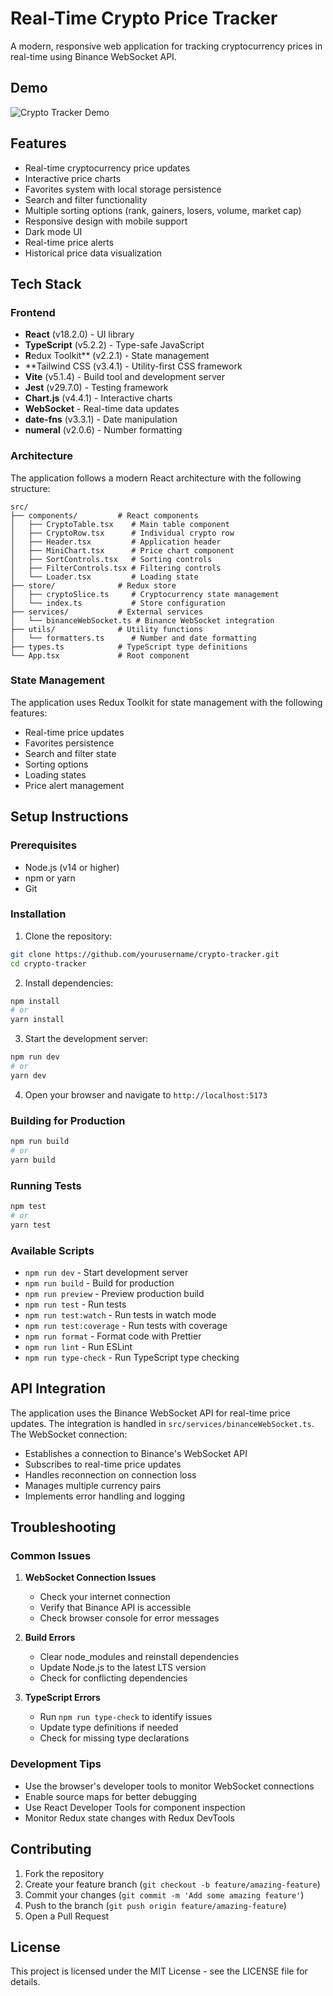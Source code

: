 # Real-Time Crypto Price Tracker

A modern, responsive web application for tracking cryptocurrency prices in real-time using Binance WebSocket API.

## Demo

![Crypto Tracker Demo](demo.gif)

## Features

- Real-time cryptocurrency price updates
- Interactive price charts
- Favorites system with local storage persistence
- Search and filter functionality
- Multiple sorting options (rank, gainers, losers, volume, market cap)
- Responsive design with mobile support
- Dark mode UI
- Real-time price alerts
- Historical price data visualization

## Tech Stack

### Frontend

- **React** (v18.2.0) - UI library
- **TypeScript** (v5.2.2) - Type-safe JavaScript
- **R**edux Toolkit** (v2.2.1) - State management
- **Tailwind CSS (v3.4.1) - Utility-first CSS framework
- **Vite** (v5.1.4) - Build tool and development server
- **Jest** (v29.7.0) - Testing framework
- **Chart.js** (v4.4.1) - Interactive charts
- **WebSocket** - Real-time data updates
- **date-fns** (v3.3.1) - Date manipulation
- **numeral** (v2.0.6) - Number formatting

### Architecture

The application follows a modern React architecture with the following structure:

```
src/
├── components/         # React components
│   ├── CryptoTable.tsx    # Main table component
│   ├── CryptoRow.tsx      # Individual crypto row
│   ├── Header.tsx         # Application header
│   ├── MiniChart.tsx      # Price chart component
│   ├── SortControls.tsx   # Sorting controls
│   ├── FilterControls.tsx # Filtering controls
│   └── Loader.tsx         # Loading state
├── store/              # Redux store
│   ├── cryptoSlice.ts     # Cryptocurrency state management
│   └── index.ts           # Store configuration
├── services/           # External services
│   └── binanceWebSocket.ts # Binance WebSocket integration
├── utils/              # Utility functions
│   └── formatters.ts      # Number and date formatting
├── types.ts            # TypeScript type definitions
└── App.tsx             # Root component
```

### State Management

The application uses Redux Toolkit for state management with the following features:

- Real-time price updates
- Favorites persistence
- Search and filter state
- Sorting options
- Loading states
- Price alert management

## Setup Instructions

### Prerequisites

- Node.js (v14 or higher)
- npm or yarn
- Git

### Installation

1. Clone the repository:

```bash
git clone https://github.com/yourusername/crypto-tracker.git
cd crypto-tracker
```

2. Install dependencies:

```bash
npm install
# or
yarn install
```

3. Start the development server:

```bash
npm run dev
# or
yarn dev
```

4. Open your browser and navigate to `http://localhost:5173`

### Building for Production

```bash
npm run build
# or
yarn build
```

### Running Tests

```bash
npm test
# or
yarn test
```

### Available Scripts

- `npm run dev` - Start development server
- `npm run build` - Build for production
- `npm run preview` - Preview production build
- `npm run test` - Run tests
- `npm run test:watch` - Run tests in watch mode
- `npm run test:coverage` - Run tests with coverage
- `npm run format` - Format code with Prettier
- `npm run lint` - Run ESLint
- `npm run type-check` - Run TypeScript type checking

## API Integration

The application uses the Binance WebSocket API for real-time price updates. The integration is handled in `src/services/binanceWebSocket.ts`. The WebSocket connection:

- Establishes a connection to Binance's WebSocket API
- Subscribes to real-time price updates
- Handles reconnection on connection loss
- Manages multiple currency pairs
- Implements error handling and logging

## Troubleshooting

### Common Issues

1. **WebSocket Connection Issues**

   - Check your internet connection
   - Verify that Binance API is accessible
   - Check browser console for error messages

2. **Build Errors**

   - Clear node_modules and reinstall dependencies
   - Update Node.js to the latest LTS version
   - Check for conflicting dependencies

3. **TypeScript Errors**
   - Run `npm run type-check` to identify issues
   - Update type definitions if needed
   - Check for missing type declarations

### Development Tips

- Use the browser's developer tools to monitor WebSocket connections
- Enable source maps for better debugging
- Use React Developer Tools for component inspection
- Monitor Redux state changes with Redux DevTools

## Contributing

1. Fork the repository
2. Create your feature branch (`git checkout -b feature/amazing-feature`)
3. Commit your changes (`git commit -m 'Add some amazing feature'`)
4. Push to the branch (`git push origin feature/amazing-feature`)
5. Open a Pull Request

## License

This project is licensed under the MIT License - see the LICENSE file for details.
